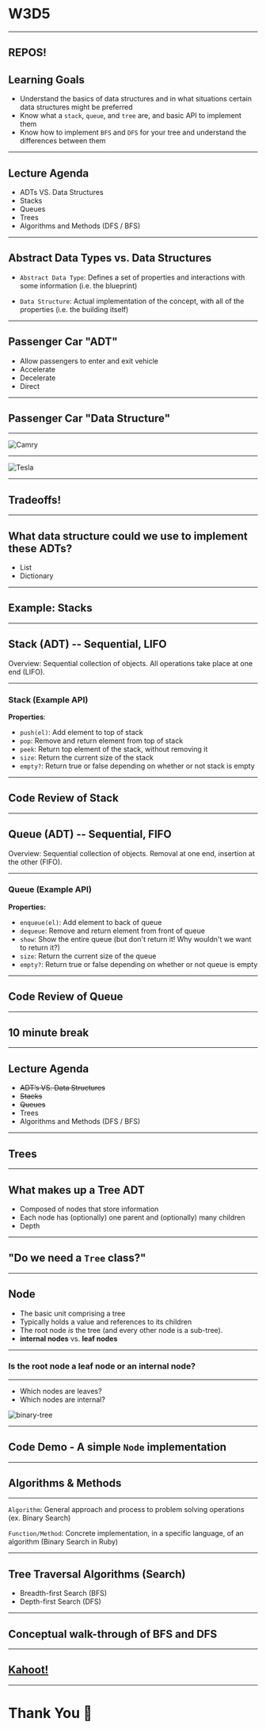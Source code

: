 # W3D5

---
REPOS!
---

## Learning Goals

+ Understand the basics of data structures and in what situations certain data structures might be preferred
+ Know what a `stack`, `queue`, and `tree` are, and basic API to implement them
+ Know how to implement `BFS` and `DFS` for your tree and understand the differences between them

---

## Lecture Agenda

* ADTs VS. Data Structures
* Stacks
* Queues
* Trees
* Algorithms and Methods (DFS / BFS)

---

## Abstract Data Types vs. Data Structures

* `Abstract Data Type`: Defines a set of properties and interactions with some information (i.e. the blueprint)

* `Data Structure`: Actual implementation of the concept, with all of the properties (i.e. the building itself)

---

## Passenger Car "ADT"

* Allow passengers to enter and exit vehicle
* Accelerate
* Decelerate
* Direct

---

## Passenger Car "Data Structure"

---

![Camry](https://mycarboard.com/wp-content/uploads/2017/12/AwesomeAmazingGreat-1999-Toyota-Camry-LE-87K-MILES-4-CYLINDERS-1-OWNER-NO-RESERVE-GETS-GREAT-GAS-MILEAGE-CLEAN-RUNS-DRIVES-GREAT-2017-20182017-201820172018.jpg)

---

![Tesla](https://www.cstatic-images.com/car-pictures/xl/usc70tsc024b021001.png)

---

## Tradeoffs!

---


## What data structure could we use to implement these ADTs?

* List
* Dictionary

---

## Example: Stacks

---

## Stack (ADT) -- Sequential, LIFO

Overview: Sequential collection of objects. All operations take place at one end (LIFO).

---


### Stack (Example API) 

**Properties**:

* `push(el)`:  Add element to top of stack
* `pop`: Remove and return element from top of stack
* `peek`:  Return top element of the stack, without removing it
* `size`: Return the current size of the stack
* `empty?`: Return true or false depending on whether or not stack is empty

---

## Code Review of Stack

---

## Queue (ADT) -- Sequential, FIFO

Overview: Sequential collection of objects. Removal at one end, insertion at the other (FIFO).

---

### Queue (Example API) 

**Properties:**

* `enqueue(el)`:  Add element to back of queue
* `dequeue`: Remove and return element from front of queue
* `show`:  Show the entire queue (but don't return it! Why wouldn't we want to return it?)
* `size`: Return the current size of the queue
* `empty?`: Return true or false depending on whether or not queue is empty

---

## Code Review of Queue

---

## 10 minute break

---

## Lecture Agenda

* ~~ADT’s VS. Data Structures~~
* ~~Stacks~~
* ~~Queues~~
* Trees
* Algorithms and Methods (DFS / BFS)

---

## Trees

---

## What makes up a Tree ADT

* Composed of nodes that store information
* Each node has (optionally) one parent and (optionally) many children
* Depth

---

## "Do we need a `Tree` class?"

---

## Node

+ The basic unit comprising a tree
+ Typically holds a value and references to its children
+ The root node _is_ the tree (and every other node is a sub-tree).
+ **internal nodes** vs. **leaf nodes**

---

### Is the root node a leaf node or an internal node?

---

- Which nodes are leaves?
- Which nodes are internal?

![binary-tree](https://media.geeksforgeeks.org/wp-content/cdn-uploads/binary-tree-to-DLL.png)

---

## Code Demo - A simple `Node` implementation

---

## Algorithms & Methods

---

`Algorithm`: General approach and process to problem solving operations (ex. Binary Search)

`Function/Method`: Concrete implementation, in a specific language, of an algorithm (Binary Search in Ruby)

---

## Tree Traversal Algorithms (Search)

* Breadth-first Search (BFS)
* Depth-first Search (DFS)

---

## Conceptual walk-through of BFS and DFS

---

## [Kahoot!](https://create.kahoot.it/create#/edit/e33ec04c-b289-4d09-8cc7-6a55758aadcd/done)

---

# Thank You 👋
